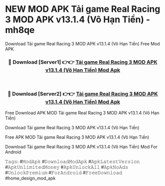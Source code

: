 # NEW MOD APK Tải game Real Racing 3 MOD APK v13.1.4 (Vô Hạn Tiền) - mh8qe
Download Tải game Real Racing 3 MOD APK v13.1.4 (Vô Hạn Tiền) Free Mod APK

<div align="center">
<h3>🔴 Download [Server1] 👉👉 <a href="https://apk-comot.site?title=Tải_game_Real_Racing_3_MOD_APK_v13.1.4_(Vô_Hạn_Tiền)">Tải game Real Racing 3 MOD APK v13.1.4 (Vô Hạn Tiền) Mod Apk</a></h3><br>

<h3>🔴 Download [Server2] 👉👉 <a href="https://apk-comot.site?title=Tải_game_Real_Racing_3_MOD_APK_v13.1.4_(Vô_Hạn_Tiền)">Tải game Real Racing 3 MOD APK v13.1.4 (Vô Hạn Tiền) Mod Apk</a></h3>
</div>


Free Download APK MOD Tải game Real Racing 3 MOD APK v13.1.4 (Vô Hạn Tiền)

Download Tải game Real Racing 3 MOD APK v13.1.4 (Vô Hạn Tiền) 

Free APK MOD Tải game Real Racing 3 MOD APK v13.1.4 (Vô Hạn Tiền) 

Download Tải game Real Racing 3 MOD APK v13.1.4 (Vô Hạn Tiền) Mod For Android

𝚃𝚊𝚐𝚜: #𝙼𝚘𝚍𝙰𝚙𝚔 #𝙳𝚘𝚠𝚗𝚕𝚘𝚊𝚍𝙼𝚘𝚍𝙰𝚙𝚔 #𝙰𝚙𝚔𝙻𝚊𝚝𝚎𝚜𝚝𝚅𝚎𝚛𝚜𝚒𝚘𝚗 #𝙰𝚙𝚔𝚄𝚗𝚕𝚒𝚖𝚒𝚝𝚎𝚍𝙼𝚘𝚗𝚎𝚢 #𝙰𝚙𝚔𝚄𝚗𝚕𝚘𝚌𝚔𝙰𝚕𝚕 #𝙰𝚙𝚔𝙽𝚘𝙰𝚍𝚜 #𝚄𝚗𝚕𝚘𝚌𝚔𝙿𝚛𝚎𝚖𝚒𝚞𝚖 #𝙵𝚘𝚛𝙰𝚗𝚍𝚛𝚘𝚒𝚍 #𝙵𝚛𝚎𝚎𝙳𝚘𝚠𝚗𝚕𝚘𝚊𝚍 #home_design_mod_apk